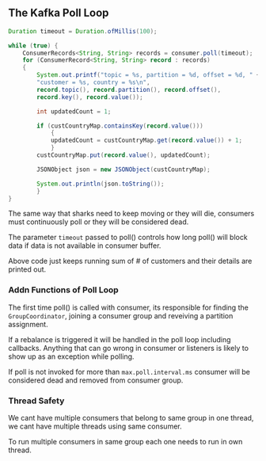 ## The Kafka Poll Loop

```java
Duration timeout = Duration.ofMillis(100);

while (true) {
    ConsumerRecords<String, String> records = consumer.poll(timeout);
    for (ConsumerRecord<String, String> record : records) 
    {
        System.out.printf("topic = %s, partition = %d, offset = %d, " +
        "customer = %s, country = %s\n",
        record.topic(), record.partition(), record.offset(),
        record.key(), record.value());

        int updatedCount = 1;

        if (custCountryMap.containsKey(record.value())) 
            {
            updatedCount = custCountryMap.get(record.value()) + 1;
            }
        custCountryMap.put(record.value(), updatedCount);

        JSONObject json = new JSONObject(custCountryMap);

        System.out.println(json.toString());
        }
}
```

The same way that sharks need to keep moving or they will die, consumers must continuously poll or they will be considered dead.

The parameter ```timeout``` passed to poll() controls how long poll() will block data if data is not available in consumer buffer.

Above code just keeps running sum of # of customers and their details are printed out.

### Addn Functions of Poll Loop

The first time poll() is called with consumer, its responsible for finding the ```GroupCoordinator```, joining a consumer group and reveiving a partition assignment.

If a rebalance is triggered it will be handled in the poll loop including callbacks. Anything that can go wrong in consumer or listeners is likely to show up as an exception while polling.

If poll is not invoked for more than ```max.poll.interval.ms``` consumer will be considered dead and removed from consumer group.

### Thread Safety

We cant have multiple consumers that belong to same group in one thread, we cant have multiple threads using same consumer.

To run multiple consumers in same group each one needs to run in own thread.